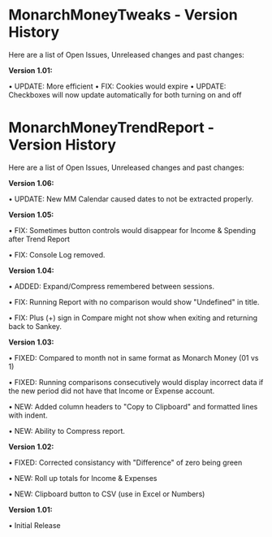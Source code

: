 # MonarchMoneyTweaks - Version History
Here are a list of Open Issues, Unreleased changes and past changes:

**Version 1.01:**

• UPDATE: More efficient 
• FIX: Cookies would expire 
• UPDATE: Checkboxes will now update automatically for both turning on and off 



# MonarchMoneyTrendReport - Version History
Here are a list of Open Issues, Unreleased changes and past changes:

**Version 1.06:**

• UPDATE: New MM Calendar caused dates to not be extracted properly. 

**Version 1.05:**

• FIX: Sometimes button controls would disappear for Income & Spending after Trend Report

• FIX: Console Log removed.


**Version 1.04:**

• ADDED: Expand/Compress remembered between sessions.

• FIX: Running Report with no comparison would show "Undefined" in title.

• FIX: Plus (+) sign in Compare might not show when exiting and returning back to Sankey.


**Version 1.03:**

• FIXED: Compared to month not in same format as Monarch Money (01 vs 1)

• FIXED: Running comparisons consecutively would display incorrect data if the new period did not have that Income or Expense account.

• NEW: Added column headers to "Copy to Clipboard" and formatted lines with indent.

• NEW: Ability to Compress report.


**Version 1.02:**

• FIXED: Corrected consistancy with "Difference" of zero being green

• NEW: Roll up totals for Income & Expenses

• NEW: Clipboard button to CSV (use in Excel or Numbers) 


**Version 1.01:**

• Initial Release

